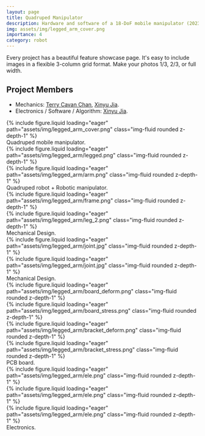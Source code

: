 ```yaml
---
layout: page
title: Quadruped Manipulator
description: Hardware and software of a 18-DoF mobile manipulator (2023)
img: assets/img/legged_arm_cover.png
importance: 4
category: robot
---
```


Every project has a beautiful feature showcase page.
It's easy to include images in a flexible 3-column grid format.
Make your photos 1/3, 2/3, or full width.

## Project Members
* Mechanics: [Terry Cavan Chan](https://cde.nus.edu.sg/bme/bioroboticslab/author/terry-cavan-chan/), <u>Xinyu Jia</u>.
* Electronics / Software / Algorithm: <u>Xinyu Jia</u>.

<div class="row">
    <div class="col-sm mt-3 mt-md-0">
        {% include figure.liquid loading="eager" path="assets/img/legged_arm_cover.png" class="img-fluid rounded z-depth-1" %}
    </div>
</div>
<div class="caption">
    Quadruped mobile manipulator.
</div>


<div class="row justify-content-sm-center">
    <div class="col-sm-8 mt-3 mt-md-0">
        {% include figure.liquid loading="eager" path="assets/img/legged_arm/legged.png" class="img-fluid rounded z-depth-1" %}
    </div>
    <div class="col-sm-4 mt-3 mt-md-0">
        {% include figure.liquid loading="eager" path="assets/img/legged_arm/arm.png" class="img-fluid rounded z-depth-1" %}
    </div>
</div>
<div class="caption">
    Quadruped robot + Robotic manipulator.
</div>


<div class="row justify-content-sm-center">
    <div class="col-sm-8 mt-3 mt-md-0">
        {% include figure.liquid loading="eager" path="assets/img/legged_arm/frame.png" class="img-fluid rounded z-depth-1" %}
    </div>
    <div class="col-sm-4 mt-3 mt-md-0">
        {% include figure.liquid loading="eager" path="assets/img/legged_arm/leg_2.png" class="img-fluid rounded z-depth-1" %}
    </div>
</div>
<div class="caption">
    Mechanical Design.
</div>


<div class="row">
    <div class="col-sm mt-3 mt-md-0">
        {% include figure.liquid loading="eager" path="assets/img/legged_arm/joint.jpg" class="img-fluid rounded z-depth-1" %}
    </div>
    <div class="col-sm mt-3 mt-md-0">
        {% include figure.liquid loading="eager" path="assets/img/legged_arm/joint.jpg" class="img-fluid rounded z-depth-1" %}
    </div>
</div>
<div class="caption">
    Mechanical Design.
</div>


<div class="row">
    <div class="col-sm mt-3 mt-md-0">
        {% include figure.liquid loading="eager" path="assets/img/legged_arm/board_deform.png" class="img-fluid rounded z-depth-1" %}
    </div>
    <div class="col-sm mt-3 mt-md-0">
        {% include figure.liquid loading="eager" path="assets/img/legged_arm/board_stress.png" class="img-fluid rounded z-depth-1" %}
    </div>
    <div class="col-sm mt-3 mt-md-0">
        {% include figure.liquid loading="eager" path="assets/img/legged_arm/bracket_deform.png" class="img-fluid rounded z-depth-1" %}
    </div>
    <div class="col-sm mt-3 mt-md-0">
        {% include figure.liquid loading="eager" path="assets/img/legged_arm/bracket_stress.png" class="img-fluid rounded z-depth-1" %}
    </div>
</div>
<div class="caption">
    PCB board.
</div>


<div class="row">
    <div class="col-sm mt-3 mt-md-0">
        {% include figure.liquid loading="eager" path="assets/img/legged_arm/ele.png" class="img-fluid rounded z-depth-1" %}
    </div>
    <div class="col-sm mt-3 mt-md-0">
        {% include figure.liquid loading="eager" path="assets/img/legged_arm/ele.png" class="img-fluid rounded z-depth-1" %}
    </div>
    <div class="col-sm mt-3 mt-md-0">
        {% include figure.liquid loading="eager" path="assets/img/legged_arm/ele.png" class="img-fluid rounded z-depth-1" %}
    </div>
</div>
<div class="caption">
    Electronics.
</div>